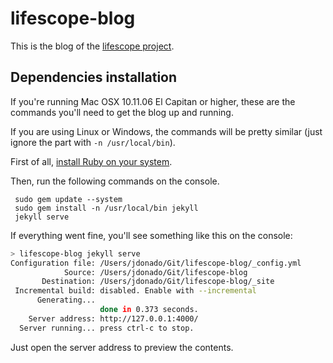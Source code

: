 # lifescope-blog

This is the blog of the [lifescope project](https://www.lifescope-project.com).

## Dependencies installation

If you're running Mac OSX 10.11.06 El Capitan or higher, these are the commands
you'll need to get the blog up and running.

If you are using Linux or Windows, the commands will be pretty similar (just ignore the part with `-n /usr/local/bin`).

First of all, [install Ruby on your system](https://www.ruby-lang.org/en/documentation/installation/).

Then, run the following commands on the console.

```
 sudo gem update --system
 sudo gem install -n /usr/local/bin jekyll
 jekyll serve
```

If everything went fine, you'll see something like this on the console:

```bash
> lifescope-blog jekyll serve
Configuration file: /Users/jdonado/Git/lifescope-blog/_config.yml
            Source: /Users/jdonado/Git/lifescope-blog
       Destination: /Users/jdonado/Git/lifescope-blog/_site
 Incremental build: disabled. Enable with --incremental
      Generating...
                    done in 0.373 seconds.
    Server address: http://127.0.0.1:4000/
  Server running... press ctrl-c to stop.
```

Just open the server address to preview the contents.